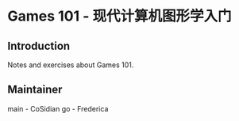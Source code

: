 # Games 101 - 现代计算机图形学入门

## Introduction
Notes and exercises about Games 101.

## Maintainer
main - CoSidian
go - Frederica
